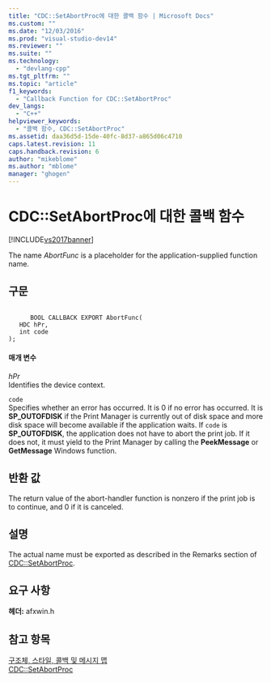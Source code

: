 ```yaml
---
title: "CDC::SetAbortProc에 대한 콜백 함수 | Microsoft Docs"
ms.custom: ""
ms.date: "12/03/2016"
ms.prod: "visual-studio-dev14"
ms.reviewer: ""
ms.suite: ""
ms.technology: 
  - "devlang-cpp"
ms.tgt_pltfrm: ""
ms.topic: "article"
f1_keywords: 
  - "Callback Function for CDC::SetAbortProc"
dev_langs: 
  - "C++"
helpviewer_keywords: 
  - "콜백 함수, CDC::SetAbortProc"
ms.assetid: daa36d5d-15de-40fc-8d37-a865d06c4710
caps.latest.revision: 11
caps.handback.revision: 6
author: "mikeblome"
ms.author: "mblome"
manager: "ghogen"
---
```

# CDC::SetAbortProc에 대한 콜백 함수
[!INCLUDE[vs2017banner](../../assembler/inline/includes/vs2017banner.md)]

The name *AbortFunc* is a placeholder for the application\-supplied function name.  
  
## 구문  
  
```  
  
      BOOL CALLBACK EXPORT AbortFunc(   
   HDC hPr,   
   int code    
);  
```  
  
#### 매개 변수  
 *hPr*  
 Identifies the device context.  
  
 `code`  
 Specifies whether an error has occurred.  It is 0 if no error has occurred.  It is **SP\_OUTOFDISK** if the Print Manager is currently out of disk space and more disk space will become available if the application waits.  If `code` is **SP\_OUTOFDISK**, the application does not have to abort the print job.  If it does not, it must yield to the Print Manager by calling the **PeekMessage** or **GetMessage** Windows function.  
  
## 반환 값  
 The return value of the abort\-handler function is nonzero if the print job is to continue, and 0 if it is canceled.  
  
## 설명  
 The actual name must be exported as described in the Remarks section of [CDC::SetAbortProc](../Topic/CDC::SetAbortProc.md).  
  
## 요구 사항  
 **헤더:** afxwin.h  
  
## 참고 항목  
 [구조체, 스타일, 콜백 및 메시지 맵](../../mfc/reference/structures-styles-callbacks-and-message-maps.md)   
 [CDC::SetAbortProc](../Topic/CDC::SetAbortProc.md)